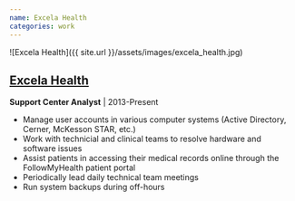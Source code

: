 ```yaml
---
name: Excela Health
categories: work
---
```


![Excela Health]({{ site.url }}/assets/images/excela_health.jpg)

## [Excela Health](http://www.excelahealth.org/)
**Support Center Analyst** | 2013-Present

* Manage user accounts in various computer systems (Active Directory, Cerner, McKesson STAR, etc.)
* Work with technicial and clinical teams to resolve hardware and software issues
* Assist patients in accessing their medical records online through the FollowMyHealth patient portal
* Periodically lead daily technical team meetings
* Run system backups during off-hours
